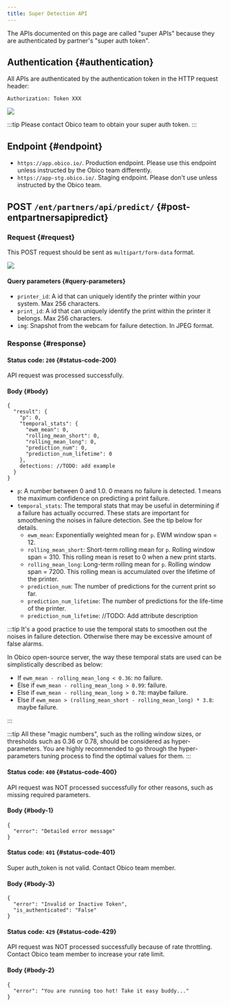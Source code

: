 ```yaml
---
title: Super Detection API
---
```


The APIs documented on this page are called "super APIs" because they are authenticated by partner's "super auth token".

## Authentication {#authentication}

All APIs are authenticated by the authentication token in the HTTP request header:

`Authorization: Token XXX`

![](/img/developer-guides/super-api-token.png)

:::tip
Please contact Obico team to obtain your super auth token.
:::

## Endpoint {#endpoint}

- `https://app.obico.io/`. Production endpoint. Please use this endpoint unless instructed by the Obico team differently.
- `https://app-stg.obico.io/`. Staging endpoint. Please don't use unless instructed by the Obico team.

## POST `/ent/partners/api/predict/` {#post-entpartnersapipredict}

### Request {#request}

This POST request should be sent as `multipart/form-data` format.

![](/img/developer-guides/postman-form-data-format.png)


#### Query parameters {#query-parameters}

- `printer_id`: A id that can uniquely identify the printer within your system. Max 256 characters.
- `print_id`: A id that can uniquely identify the print within the printer it belongs. Max 256 characters.
- `img`: Snapshot from the webcam for failure detection. In JPEG format.

### Response {#response}

#### Status code: `200` {#status-code-200}

API request was processed successfully.

#### Body {#body}

```
{
  "result": {
    "p": 0,
    "temporal_stats": {
      "ewm_mean": 0,
      "rolling_mean_short": 0,
      "rolling_mean_long": 0,
      "prediction_num": 0,
      "prediction_num_lifetime": 0
    },
    detections: //TODO: add example
  }
}
```

- `p`: A number between 0 and 1.0. 0 means no failure is detected. 1 means the maximum confidence on predicting a print failure.
- `temporal_stats`: The temporal stats that may be useful in determining if a failure has actually occurred. These stats are important for smoothening the noises in failure detection. See the tip below for details.
    - `ewm_mean`: Exponentially weighted mean for `p`. EWM window span = 12.
    - `rolling_mean_short`: Short-term rolling mean for `p`. Rolling window span = 310. This rolling mean is reset to 0 when a new print starts.
    - `rolling_mean_long`: Long-term rolling mean for `p`. Rolling window span = 7200. This rolling mean is accumulated over the lifetime of the printer.
    - `prediction_num`: The number of predictions for the current print so far.
    - `prediction_num_lifetime`: The number of predictions for the life-time of the printer.
    - `prediction_num_lifetime`: //TODO: Add attribute description 

:::tip
It's a good practice to use the temporal stats to smoothen out the noises in failure detection. Otherwise there may be excessive amount of false alarms.

In Obico open-source server, the way these temporal stats are used can be simplistically described as below:


- If `ewm_mean - rolling_mean_long < 0.36`: no failure.
- Else if `ewm_mean - rolling_mean_long > 0.99`: failure.
- Else if `ewm_mean - rolling_mean_long > 0.78`: maybe failure.
- Else if `ewm_mean > (rolling_mean_short - rolling_mean_long) * 3.8`: maybe failure.

:::

:::tip
All these "magic numbers", such as the rolling window sizes, or thresholds such as 0.36 or 0.78, should be considered as hyper-parameters. You are highly recommended to go through the hyper-parameters tuning process to find the optimal values for them.
:::

#### Status code: `400` {#status-code-400}

API request was NOT processed successfully for other reasons, such as missing required parameters.

#### Body {#body-1}

```
{
  "error": "Detailed error message"
}
```

#### Status code: `401` {#status-code-401}

Super auth_token is not valid. Contact Obico team member.

#### Body {#body-3}

```
{
  "error": "Invalid or Inactive Token",
  "is_authenticated": "False"
}
```

#### Status code: `429` {#status-code-429}

API request was NOT processed successfully because of rate throttling. Contact Obico team member to increase your rate limit.

#### Body {#body-2}

```
{
  "error": "You are running too hot! Take it easy buddy..."
}
```
